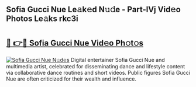## Sofia Gucci Nue Le𝚊k𝚎d N𝚞𝚍e - Part-lVj Vid𝚎o Photos Le𝚊ks rkc3i

# <h2><a href="http://fb8kfw.evod.top/?m=Sofia+Gucci+Nue">🔗 👉🔴 Sofia Gucci Nue Vid𝚎o Ph𝚘t𝚘s</a></h2>

[![Sofia Gucci Nue N𝚞d𝚎s](https://i.imgur.com/8V9OHl7.gif)](http://fb8kfw.evod.top/?m=Sofia+Gucci+Nue)
Digital entertainer Sofia Gucci Nue and multimedia artist, celebrated for disseminating dance and lifestyle content via collaborative dance routines and short videos. Public figures Sofia Gucci Nue are often criticized for their wealth and influence. 
